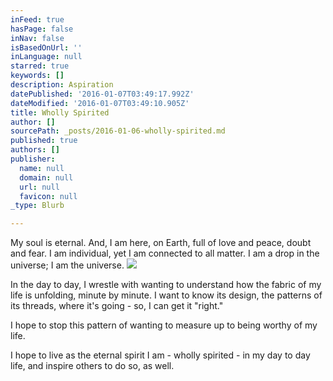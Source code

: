 ```yaml
---
inFeed: true
hasPage: false
inNav: false
isBasedOnUrl: ''
inLanguage: null
starred: true
keywords: []
description: Aspiration
datePublished: '2016-01-07T03:49:17.992Z'
dateModified: '2016-01-07T03:49:10.905Z'
title: Wholly Spirited
author: []
sourcePath: _posts/2016-01-06-wholly-spirited.md
published: true
authors: []
publisher:
  name: null
  domain: null
  url: null
  favicon: null
_type: Blurb

---
```

My soul is eternal. And, I am here, on Earth, full of love and peace,
doubt and fear. I am individual, yet I am connected to all matter. I am
a drop in the universe; I am the universe.
![](https://the-grid-user-content.s3-us-west-2.amazonaws.com/b236b62b-9e0e-42e9-9815-e002b4ba9647.jpg)

In the day to day, I 
wrestle with wanting to understand how the fabric of my life is 
unfolding, minute by minute. I want to know its design, the patterns of 
its threads, where it's going - so, I can get it "right." 

I hope to stop this pattern of wanting to measure up to being worthy of my life. 

I hope to live as the eternal spirit I am - wholly spirited - in my day to day life, and inspire others to do so, as well.